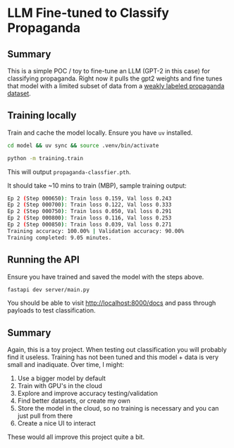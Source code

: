 # LLM Fine-tuned to Classify Propaganda

## Summary

This is a simple POC / toy to fine-tune an LLM (GPT-2 in this case) for classifying propaganda. Right now it pulls the gpt2 weights and fine tunes that model with a limited subset of data from a [weakly labeled propaganda dataset](https://github.com/leereak/propaganda-detection/blob/master/data/tweets/tweets.tsv).

## Training locally

Train and cache the model locally. Ensure you have `uv` installed.

```bash
cd model && uv sync && source .venv/bin/activate
```

```bash
python -m training.train 
```

This will output `propaganda-classfier.pth`.

It should take ~10 mins to train (MBP), sample training output:

```bash
Ep 2 (Step 000650): Train loss 0.159, Val loss 0.243
Ep 2 (Step 000700): Train loss 0.122, Val loss 0.333
Ep 2 (Step 000750): Train loss 0.050, Val loss 0.291
Ep 2 (Step 000800): Train loss 0.116, Val loss 0.253
Ep 2 (Step 000850): Train loss 0.039, Val loss 0.271
Training accuracy: 100.00% | Validation accuracy: 90.00%
Training completed: 9.05 minutes.
```

## Running the API

Ensure you have trained and saved the model with the steps above.

```bash
fastapi dev server/main.py
```

You should be able to visit [http://localhost:8000/docs](http://localhost:8000/docs#/default/classify_classify__post) and pass through payloads to test classification.

## Summary

Again, this is a toy project. When testing out classification you will probably find it useless. Training has not been tuned and this model + data is very small and inadiquate. Over time, I might:

1. Use a bigger model by default 
2. Train with GPU's in the cloud
3. Explore and improve accuracy testing/validation
4. Find better datasets, or create my own
5. Store the model in the cloud, so no training is necessary and you can just pull from there
6. Create a nice UI to interact

These would all improve this project quite a bit. 

